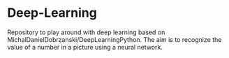 # Deep-Learning
Repository to play around with deep learning based on MichalDanielDobrzanski/DeepLearningPython. The aim is to recognize the value of a number in a picture using a neural network.


